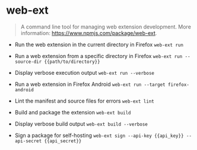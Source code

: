 # web-ext
> A command line tool for managing web extension development.
> More information: <https://www.npmjs.com/package/web-ext>.

- Run the web extension in the current directory in Firefox
`web-ext run`

- Run a web extension from a specific directory in Firefox
`web-ext run --source-dir {{path/to/directory}}`

- Display verbose execution output
`web-ext run --verbose`

- Run a web extension in Firefox Android
`web-ext run --target firefox-android`

- Lint the manifest and source files for errors
`web-ext lint`

- Build and package the extension
`web-ext build`

- Display verbose build output
`web-ext build --verbose`

- Sign a package for self-hosting
`web-ext sign --api-key {{api_key}} --api-secret {{api_secret}}`
